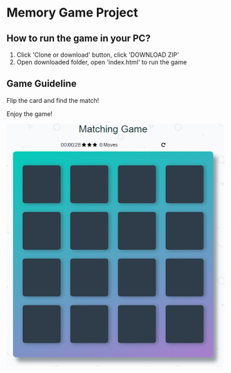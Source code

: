 # Memory Game Project


## How to run the game in your PC?
1. Click 'Clone or download' button, click 'DOWNLOAD ZIP'
2. Open downloaded folder, open 'index.html' to run the game



## Game Guideline

Flip the card and find the match!

Enjoy the game!

![screenShot](img/gameScreenShot.png)
